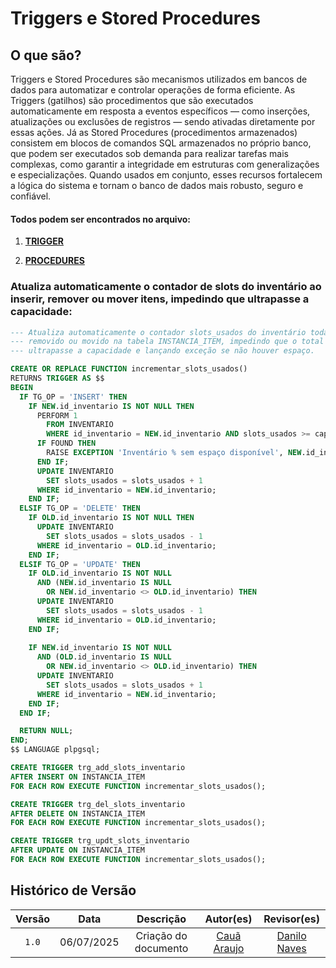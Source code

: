 # Triggers e Stored Procedures
## O que são?

Triggers e Stored Procedures são mecanismos utilizados em bancos de dados para automatizar e controlar operações de forma eficiente.
As Triggers (gatilhos) são procedimentos que são executados automaticamente em resposta a eventos específicos — como inserções, atualizações ou exclusões de registros — sendo ativadas diretamente por essas ações.
Já as Stored Procedures (procedimentos armazenados) consistem em blocos de comandos SQL armazenados no próprio banco, que podem ser executados sob demanda para realizar tarefas mais complexas, como garantir a integridade em estruturas com generalizações e especializações.
Quando usados em conjunto, esses recursos fortalecem a lógica do sistema e tornam o banco de dados mais robusto, seguro e confiável.

#### Todos podem ser encontrados no arquivo:
1. [**TRIGGER**](https://github.com/SBD1/2025.1_Ragnarok/blob/main/projeto/init_scripts/b_triggers.sql)

2. [**PROCEDURES**](https://github.com/SBD1/2025.1_Ragnarok/blob/main/projeto/init_scripts/c_procedures.sql)

### Atualiza automaticamente o contador de slots do inventário ao inserir, remover ou mover itens, impedindo que ultrapasse a capacidade:

```sql
--- Atualiza automaticamente o contador slots_usados do inventário toda vez que um item é inserido,
--- removido ou movido na tabela INSTANCIA_ITEM, impedindo que o total 
--- ultrapasse a capacidade e lançando exceção se não houver espaço.

CREATE OR REPLACE FUNCTION incrementar_slots_usados()
RETURNS TRIGGER AS $$
BEGIN
  IF TG_OP = 'INSERT' THEN
    IF NEW.id_inventario IS NOT NULL THEN
      PERFORM 1
        FROM INVENTARIO
        WHERE id_inventario = NEW.id_inventario AND slots_usados >= capacidade_slots;
      IF FOUND THEN
        RAISE EXCEPTION 'Inventário % sem espaço disponível', NEW.id_inventario;
      END IF;
      UPDATE INVENTARIO
        SET slots_usados = slots_usados + 1
      WHERE id_inventario = NEW.id_inventario;
    END IF;
  ELSIF TG_OP = 'DELETE' THEN
    IF OLD.id_inventario IS NOT NULL THEN
      UPDATE INVENTARIO
        SET slots_usados = slots_usados - 1
      WHERE id_inventario = OLD.id_inventario;
    END IF;
  ELSIF TG_OP = 'UPDATE' THEN
    IF OLD.id_inventario IS NOT NULL
      AND (NEW.id_inventario IS NULL
        OR NEW.id_inventario <> OLD.id_inventario) THEN
      UPDATE INVENTARIO
        SET slots_usados = slots_usados - 1
      WHERE id_inventario = OLD.id_inventario;
    END IF;
  
    IF NEW.id_inventario IS NOT NULL
      AND (OLD.id_inventario IS NULL
        OR NEW.id_inventario <> OLD.id_inventario) THEN
      UPDATE INVENTARIO
        SET slots_usados = slots_usados + 1
      WHERE id_inventario = NEW.id_inventario;
    END IF;
  END IF;

  RETURN NULL;
END;
$$ LANGUAGE plpgsql;

CREATE TRIGGER trg_add_slots_inventario
AFTER INSERT ON INSTANCIA_ITEM
FOR EACH ROW EXECUTE FUNCTION incrementar_slots_usados();

CREATE TRIGGER trg_del_slots_inventario
AFTER DELETE ON INSTANCIA_ITEM
FOR EACH ROW EXECUTE FUNCTION incrementar_slots_usados();

CREATE TRIGGER trg_updt_slots_inventario
AFTER UPDATE ON INSTANCIA_ITEM
FOR EACH ROW EXECUTE FUNCTION incrementar_slots_usados();
```

## Histórico de Versão

|  Versão  |     Data     | Descrição | Autor(es) | Revisor(es) |
| :------: | :----------: | :-----------: | :---------: | :---------: |
| `1.0` | 06/07/2025 | Criação do documento | [Cauã Araujo](https://github.com/caua08) | [Danilo Naves](https://github.com/DaniloNavesS) |